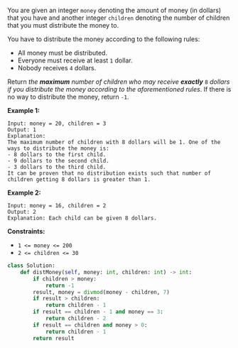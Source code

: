 You are given an integer  `money`  denoting the amount of money (in dollars) that you have and another
integer  `children`  denoting the number of children that you must distribute the money to.

You have to distribute the money according to the following rules:

- All money must be distributed.
- Everyone must receive at least  `1`  dollar.
- Nobody receives  `4`  dollars.

Return  _the  **maximum**  number of children who may receive  **exactly**_ `8`  _dollars if you distribute the money
according to the aforementioned rules_. If there is no way to distribute the money, return  `-1`.

**Example 1:**

```
Input: money = 20, children = 3
Output: 1
Explanation: 
The maximum number of children with 8 dollars will be 1. One of the ways to distribute the money is:
- 8 dollars to the first child.
- 9 dollars to the second child. 
- 3 dollars to the third child.
It can be proven that no distribution exists such that number of children getting 8 dollars is greater than 1.
```

**Example 2:**

```
Input: money = 16, children = 2
Output: 2
Explanation: Each child can be given 8 dollars.
```

**Constraints:**

- `1 <= money <= 200`
- `2 <= children <= 30`

```python
class Solution:
    def distMoney(self, money: int, children: int) -> int:
        if children > money:
            return -1
        result, money = divmod(money - children, 7)
        if result > children:
            return children - 1
        if result == children - 1 and money == 3:
            return children - 2
        if result == children and money > 0:
            return children - 1
        return result
```
